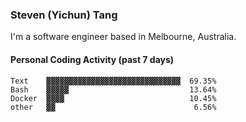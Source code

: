 ### Steven (Yichun) Tang

I'm a software engineer based in Melbourne, Australia.

#### Personal Coding Activity (past 7 days)
```
Text    ▓▓▓▓▓▓▓▓▓▓▓▓▓▓▓▓▓▓▓▓▓▓▓▓▓▓▓▓▓▓  69.35%
Bash    ▓▓▓▓▓                           13.64%
Docker  ▓▓▓▓                            10.45%
other   ▓▓                               6.56%
```
